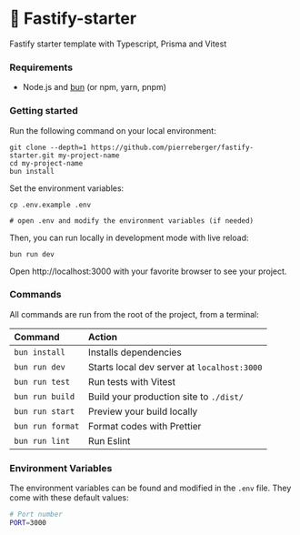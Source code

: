 # 🚀 Fastify-starter

Fastify starter template with Typescript, Prisma and Vitest

### Requirements

- Node.js and [bun](https://bun.sh) (or npm, yarn, pnpm)

### Getting started

Run the following command on your local environment:

```shell
git clone --depth=1 https://github.com/pierreberger/fastify-starter.git my-project-name
cd my-project-name
bun install
```

Set the environment variables:

```shell
cp .env.example .env

# open .env and modify the environment variables (if needed)
```

Then, you can run locally in development mode with live reload:

```shell
bun run dev
```

Open http://localhost:3000 with your favorite browser to see your project.

### Commands

All commands are run from the root of the project, from a terminal:

| Command          | Action                                      |
| :--------------- | :------------------------------------------ |
| `bun install`    | Installs dependencies                       |
| `bun run dev`    | Starts local dev server at `localhost:3000` |
| `bun run test`   | Run tests with Vitest                       |
| `bun run build`  | Build your production site to `./dist/`     |
| `bun run start`  | Preview your build locally                  |
| `bun run format` | Format codes with Prettier                  |
| `bun run lint`   | Run Eslint                                  |

### Environment Variables

The environment variables can be found and modified in the `.env` file. They
come with these default values:

```bash
# Port number
PORT=3000
```
